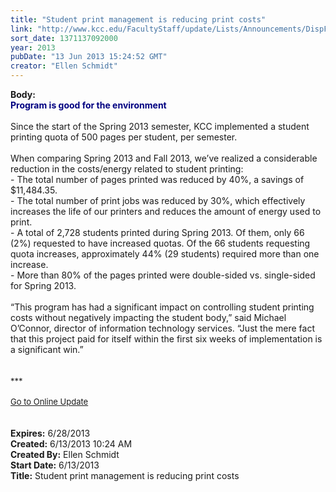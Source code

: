 ```yaml
---
title: "Student print management is reducing print costs"
link: "http://www.kcc.edu/FacultyStaff/update/Lists/Announcements/DispForm.aspx?ID=1142"
sort_date: 1371137092000
year: 2013
pubDate: "13 Jun 2013 15:24:52 GMT"
creator: "Ellen Schmidt"
---
```


<div><b>Body:</b> <div class="ExternalClassC62DAFA67B054DD591E36391B1B36E1C"><div><strong><font color="#000080">Program is good for the environment</font></strong></div>
<div> </div>
<div>Since the start of the Spring 2013 semester, KCC implemented a student printing quota of 500 pages per student, per semester. </div>
<div> </div>
<div>When comparing Spring 2013 and Fall 2013, we’ve realized a considerable reduction in the costs/energy related to student printing:</div>
<div>- The total number of pages printed was reduced by 40%, a savings of $11,484.35.</div>
<div>- The total number of print jobs was reduced by 30%, which effectively increases the life of our printers and reduces the amount of energy used to print.</div>
<div>- A total of 2,728 students printed during Spring 2013. Of them, only 66 (2%) requested to have increased quotas. Of the 66 students requesting quota increases, approximately 44% (29 students) required more than one increase.</div>
<div>- More than 80% of the pages printed were double-sided vs. single-sided for Spring 2013.</div>
<div> </div>
<div>“This program has had a significant impact on controlling student printing costs without negatively impacting the student body,” said Michael O’Connor, director of information technology services. “Just the mere fact that this project paid for itself within the first six weeks of implementation is a significant win.”<br /></div>
<div> </div>
<div> </div>
<div>
<div></div>
<div>
<div>
<div></div>
<div>
<div><font size="2">***</font></div>
<div><font size="2"></font> </div>
<div><font size="2"></font></div>
<div></div>
<div><font color="#003768" size="2"><a href="/FacultyStaff/update/Pages/dailyupdate.aspx">Go to Online Update</a></font></div>
<div><font color="#003768" size="2"></font> </div>
<div> </div>
<div><font color="#003768" size="2"></font></div></div></div></div></div></div></div>
<div><b>Expires:</b> 6/28/2013</div>
<div><b>Created:</b> 6/13/2013 10:24 AM</div>
<div><b>Created By:</b> Ellen Schmidt</div>
<div><b>Start Date:</b> 6/13/2013</div>
<div><b>Title:</b> Student print management is reducing print costs</div>
